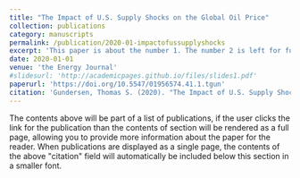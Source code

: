 ```yaml
---
title: "The Impact of U.S. Supply Shocks on the Global Oil Price"
collection: publications
category: manuscripts
permalink: /publication/2020-01-impactofussupplyshocks
excerpt: 'This paper is about the number 1. The number 2 is left for future work.'
date: 2020-01-01
venue: 'the Energy Journal'
#slidesurl: 'http://academicpages.github.io/files/slides1.pdf'
paperurl: 'https://doi.org/10.5547/01956574.41.1.tgun'
citation: 'Gundersen, Thomas S. (2020). "The Impact of U.S. Supply Shocks on the Global Oil Price" <i>the Energy Journal</i>. 41(1).'
---
```


The contents above will be part of a list of publications, if the user clicks the link for the publication than the contents of section will be rendered as a full page, allowing you to provide more information about the paper for the reader. When publications are displayed as a single page, the contents of the above "citation" field will automatically be included below this section in a smaller font.
